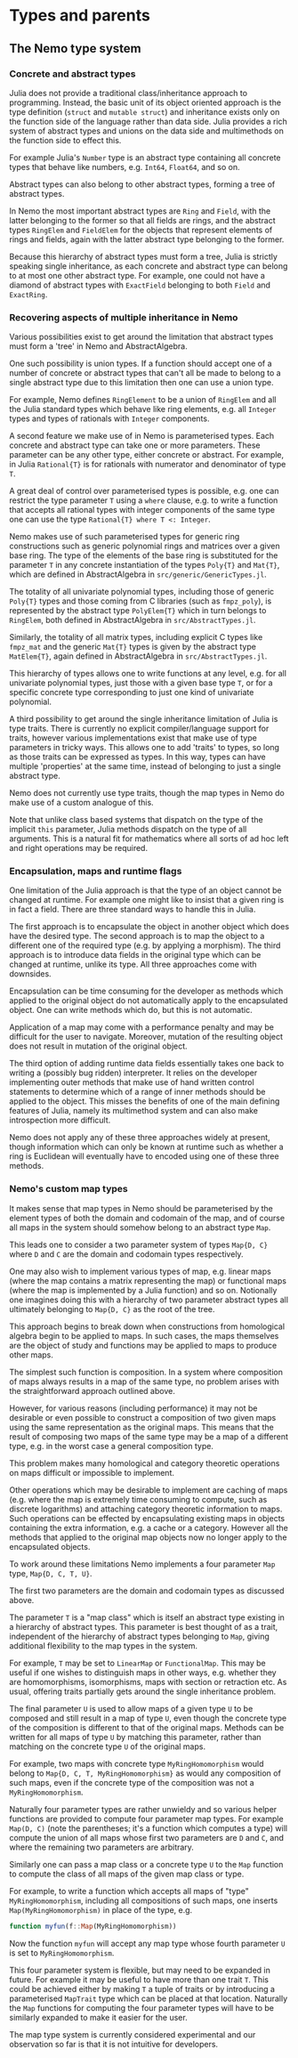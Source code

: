 # Types and parents

## The Nemo type system

### Concrete and abstract types

Julia does not provide a traditional class/inheritance approach to programming.
Instead, the basic unit of its object oriented approach is the type definition
(`struct` and `mutable struct`) and inheritance exists only on the function
side of the language rather than data side. Julia provides a rich system of
abstract types and unions on the data side and multimethods on the function
side to effect this.

For example Julia's `Number` type is an abstract type containing all concrete
types that behave like numbers, e.g. `Int64`, `Float64`, and so on.

Abstract types can also belong to other abstract types, forming a tree of
abstract types.

In Nemo the most important abstract types are `Ring` and `Field`, with the
latter belonging to the former so that all fields are rings, and the abstract
types `RingElem` and `FieldElem` for the objects that represent elements of
rings and fields, again with the latter abstract type belonging to the former.

Because this hierarchy of abstract types must form a tree, Julia is strictly
speaking single inheritance, as each concrete and abstract type can belong to
at most one other abstract type. For example, one could not have a diamond of
abstract types with `ExactField` belonging to both `Field` and `ExactRing`.

### Recovering aspects of multiple inheritance in Nemo

Various possibilities exist to get around the limitation that abstract types
must form a 'tree' in Nemo and AbstractAlgebra.

One such possibility is union types. If a function should accept one of a
number of concrete or abstract types that can't all be made to belong to a
single abstract type due to this limitation then one can use a union type.

For example, Nemo defines `RingElement` to be a union of `RingElem` and all
the Julia standard types which behave like ring elements, e.g. all `Integer`
types and types of rationals with `Integer` components.

A second feature we make use of in Nemo is parameterised types. Each concrete
and abstract type can take one or more parameters. These parameter can be any
other type, either concrete or abstract. For example, in Julia `Rational{T}`
is for rationals with numerator and denominator of type `T`.

A great deal of control over parameterised types is possible, e.g. one can
restrict the type parameter `T` using a `where` clause, e.g. to write a
function that accepts all rational types with integer components of the same
type one can use the type `Rational{T} where T <: Integer`.

Nemo makes use of such parameterised types for generic ring constructions
such as generic polynomial rings and matrices over a given base ring. The type
of the elements of the base ring is substituted for the parameter `T` in any
concrete instantiation of the types `Poly{T}` and `Mat{T}`, which are defined
in AbstractAlgebra in `src/generic/GenericTypes.jl`.

The totality of all univariate polynomial types, including those of generic
`Poly{T}` types and those coming from C libraries (such as `fmpz_poly`), is
represented by the abstract type `PolyElem{T}` which in turn belongs to
`RingElem`, both defined in AbstractAlgebra in `src/AbstractTypes.jl`.

Similarly, the totality of all matrix types, including explicit C types
like `fmpz_mat` and the generic `Mat{T}` types is given by the abstract type
`MatElem{T}`, again defined in AbstractAlgebra in `src/AbstractTypes.jl`.

This hierarchy of types allows one to write functions at any level, e.g. for
all univariate polynomial types, just those with a given base type `T`, or
for a specific concrete type corresponding to just one kind of univariate
polynomial.

A third possibility to get around the single inheritance limitation of Julia is
type traits. There is currently no explicit compiler/language support for
traits, however various implementations exist that make use of type parameters
in tricky ways. This allows one to add 'traits' to types, so long as those
traits can be expressed as types. In this way, types can have multiple
'properties' at the same time, instead of belonging to just a single abstract
type.

Nemo does not currently use type traits, though the map types in Nemo do make
use of a custom analogue of this.

Note that unlike class based systems that dispatch on the type of the implicit
`this` parameter, Julia methods dispatch on the type of all arguments. This is
a natural fit for mathematics where all sorts of ad hoc left and right
operations may be required.

### Encapsulation, maps and runtime flags

One limitation of the Julia approach is that the type of an object cannot be
changed at runtime. For example one might like to insist that a given ring is
in fact a field. There are three standard ways to handle this in Julia.

The first approach is to encapsulate the object in another object which does
have the desired type. The second approach is to map the object to a different
one of the required type (e.g. by applying a morphism). The third approach is
to introduce data fields in the original type which can be changed at runtime,
unlike its type. All three approaches come with downsides. 

Encapsulation can be time consuming for the developer as methods which applied
to the original object do not automatically apply to the encapsulated object.
One can write methods which do, but this is not automatic.

Application of a map may come with a performance penalty and may be difficult
for the user to navigate. Moreover, mutation of the resulting object does not
result in mutation of the original object.

The third option of adding runtime data fields essentially takes one back to
writing a (possibly bug ridden) interpreter. It relies on the developer 
implementing outer methods that make use of hand written control statements
to determine which of a range of inner methods should be applied to the object.
This misses the benefits of one of the main defining features of Julia, namely
its multimethod system and can also make introspection more difficult.

Nemo does not apply any of these three approaches widely at present, though
information which can only be known at runtime such as whether a ring is
Euclidean will eventually have to encoded using one of these three methods.

### Nemo's custom map types

It makes sense that map types in Nemo should be parameterised by the element
types of both the domain and codomain of the map, and of course all maps in
the system should somehow belong to an abstract type `Map`.

This leads one to consider a two parameter system of types `Map{D, C}` where
`D` and `C` are the domain and codomain types respectively.

One may also wish to implement various types of map, e.g. linear maps (where
the map contains a matrix representing the map) or functional maps (where the
map is implemented by a Julia function) and so on. Notionally one imagines
doing this with a hierarchy of two parameter abstract types all ultimately
belonging to `Map{D, C}` as the root of the tree.

This approach begins to break down when constructions from homological algebra
begin to be applied to maps. In such cases, the maps themselves are the object
of study and functions may be applied to maps to produce other maps.

The simplest such function is composition. In a system where composition of
maps always results in a map of the same type, no problem arises with the
straightforward approach outlined above.

However, for various reasons (including performance) it may not be desirable or
even possible to construct a composition of two given maps using the same
representation as the original maps. This means that the result of composing
two maps of the same type may be a map of a different type, e.g. in the worst
case a general composition type.

This problem makes many homological and category theoretic operations on maps
difficult or impossible to implement.

Other operations which may be desirable to implement are caching of maps (e.g.
where the map is extremely time consuming to compute, such as discrete
logarithms) and attaching category theoretic information to maps. Such
operations can be effected by encapsulating existing maps in objects containing
the extra information, e.g. a cache or a category. However all the methods that
applied to the original map objects now no longer apply to the encapsulated
objects.

To work around these limitations Nemo implements a four parameter `Map` type,
`Map{D, C, T, U}`.

The first two parameters are the domain and codomain types as discussed above.

The parameter `T` is a "map class" which is itself an abstract type existing in
a hierarchy of abstract types. This parameter is best thought of as a trait,
independent of the hierarchy of abstract types belonging to `Map`, giving
additional flexibility to the map types in the system.

For example, `T` may be set to `LinearMap` or `FunctionalMap`. This may be
useful if one wishes to distinguish maps in other ways, e.g. whether they are
homomorphisms, isomorphisms, maps with section or retraction etc. As usual,
offering traits partially gets around the single inheritance problem.

The final parameter `U` is used to allow maps of a given type `U` to be
composed and still result in a map of type `U`, even though the concrete type
of the composition is different to that of the original maps. Methods can
be written for all maps of type `U` by matching this parameter, rather than
matching on the concrete type `U` of the original maps.

For example, two maps with concrete type `MyRingHomomorphism` would belong to
`Map{D, C, T, MyRingHomomorphism}` as would any composition of such maps, even
if the concrete type of the composition was not a `MyRingHomomorphism`.

Naturally four parameter types are rather unwieldy and so various helper
functions are provided to compute four parameter map types. For example
`Map(D, C)` (note the parentheses; it's a function which computes a type) will
compute the union of all maps whose first two parameters are `D` and `C`, and
where the remaining two parameters are arbitrary.

Similarly one can pass a map class or a concrete type `U` to the `Map` function
to compute the class of all maps of the given map class or type.

For example, to write a function which accepts all maps of "type"
`MyRingHomomorphism`, including all compositions of such maps, one inserts
`Map(MyRingHomomorphism)` in place of the type, e.g.

```julia
function myfun(f::Map(MyRingHomomorphism))
```

Now the function `myfun` will accept any map type whose fourth parameter `U` is
set to `MyRingHomomorphism`.

This four parameter system is flexible, but may need to be expanded in future.
For example it may be useful to have more than one trait `T`. This could be
achieved either by making `T` a tuple of traits or by introducing a
parameterised `MapTrait` type which can be placed at that location. Naturally
the `Map` functions for computing the four parameter types will have to be
similarly expanded to make it easier for the user.

The map type system is currently considered experimental and our observation so
far is that it is not intuitive for developers.
